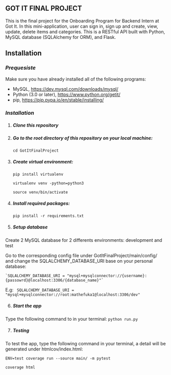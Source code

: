## **GOT IT FINAL PROJECT**

This is the final project for the Onboarding Program for Backend Intern 
at Got It. In this mini-application, user can sign in, sign up and 
create, view, update, delete items and categories. This is a RESTful API 
built with Python, MySQL database (SQLAlchemy for ORM), and Flask.

## **Installation**

### _Prequesiste_

Make sure you have already installed all of the following programs:
+ MySQL, https://dev.mysql.com/downloads/mysql/
+ Python (3.0 or later), https://www.python.org/getit/
+ pip, https://pip.pypa.io/en/stable/installing/

### _Installation_
1. ##### Clone this repository
2. ##### Go to the root directory of this repository on your local machine:
   
    `cd GotItFinalProject`
   
3. ##### Create virtual environment:

   `pip install virtualenv`
   
   `virtualenv venv -python=python3`

    `source venv/bin/activate`

4. ##### Install required packages:
   
    `pip install -r requirements.txt`

5. ##### Setup database

Create 2 MySQL database for 2 differents environments: development and test

Go to the corresponding config file under GotItFinalProject/main/config/ and
change the SQLALCHEMY_DATABASE_URI base on your personal database:

    `SQLALCHEMY_DATABASE_URI = "mysql+mysqlconnector://{username}:{passowrd}@localhost:3306/{database_name}"`
E.g:    ` SQLALCHEMY_DATABASE_URI = "mysql+mysqlconnector://root:mathefuka1@localhost:3306/dev"`

6. ##### Start the app

Type the following command to in your terminal:
`python run.py`

7. ##### Testing

To test the app, type the following command in your terminal, a detail 
will be generated under htmlcov/index.html:

`ENV=test coverage run --source main/ -m pytest`

`coverage html`



